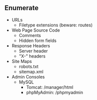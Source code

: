 ## Enumerate
* URLs
  * Filetype extensions (beware: routes)
* Web Page Source Code
  * Comments
  * Hidden form fields
* Response Headers
  * Server header
  * "X-" headers
* Site Maps
  * robots.txt
  * sitemap.xml
* Admin Consoles
  * MySQL
    * Tomcat: /manager/html
    * phpMyAdmin: /phpmyadmin
